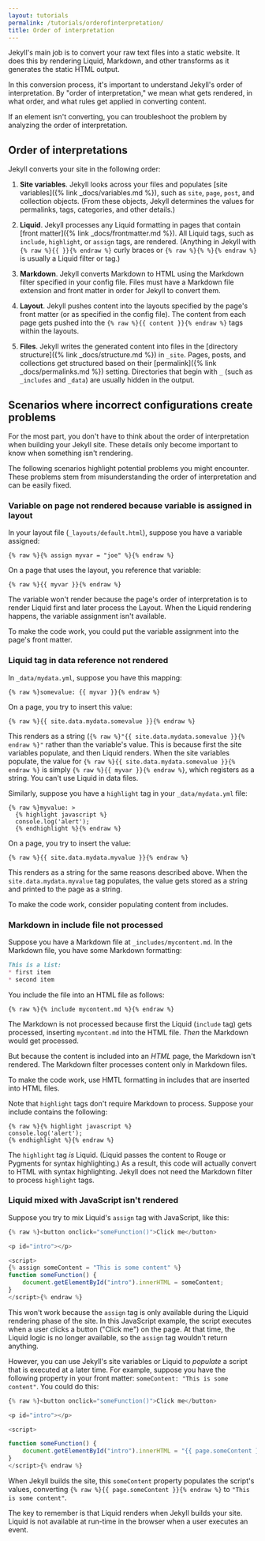 ```yaml
---
layout: tutorials
permalink: /tutorials/orderofinterpretation/
title: Order of interpretation
---
```


Jekyll's main job is to convert your raw text files into a static website. It does this by rendering Liquid, Markdown, and other transforms as it generates the static HTML output.

In this conversion process, it's important to understand Jekyll's order of interpretation. By "order of interpretation," we mean what gets rendered, in what order, and what rules get applied in converting content.

If an element isn't converting, you can troubleshoot the problem by analyzing the order of interpretation.

## Order of interpretations

Jekyll converts your site in the following order:

1. **Site variables**. Jekyll looks across your files and populates [site variables]({% link _docs/variables.md %}), such as `site`, `page`, `post`, and collection objects. (From these objects, Jekyll determines the values for permalinks, tags, categories, and other details.)

2. **Liquid**. Jekyll processes any Liquid formatting in pages that contain [front matter]({% link _docs/frontmatter.md %}). All Liquid tags, such as `include`, `highlight`, or `assign` tags, are rendered. (Anything in Jekyll with `{% raw %}{{ }}{% endraw %}` curly braces or `{% raw %}{% %}{% endraw %}` is usually a Liquid filter or tag.)

3. **Markdown**. Jekyll converts Markdown to HTML using the Markdown filter specified in your config file. Files must have a Markdown file extension and front matter in order for Jekyll to convert them.

4. **Layout**. Jekyll pushes content into the layouts specified by the page's front matter (or as specified in the config file). The content from each page gets pushed into the `{% raw %}{{ content }}{% endraw %}` tags within the layouts.

5. **Files**. Jekyll writes the generated content into files in the [directory structure]({% link _docs/structure.md %}) in `_site`. Pages, posts, and collections get structured based on their [permalink]({% link _docs/permalinks.md %}) setting. Directories that begin with `_` (such as `_includes` and `_data`) are usually hidden in the output.

## Scenarios where incorrect configurations create problems

For the most part, you don't have to think about the order of interpretation when building your Jekyll site. These details only become important to know when something isn't rendering.

The following scenarios highlight potential problems you might encounter. These problems stem from misunderstanding the order of interpretation and can be easily fixed.

### Variable on page not rendered because variable is assigned in layout

In your layout file (`_layouts/default.html`), suppose you have a variable assigned:

```
{% raw %}{% assign myvar = "joe" %}{% endraw %}
```

On a page that uses the layout, you reference that variable:

```
{% raw %}{{ myvar }}{% endraw %}
```

The variable won't render because the page's order of interpretation is to render Liquid first and later process the Layout. When the Liquid rendering happens, the variable assignment isn't available.

To make the code work, you could put the variable assignment into the page's front matter.

### Liquid tag in data reference not rendered

In `_data/mydata.yml`, suppose you have this mapping:

```
{% raw %}somevalue: {{ myvar }}{% endraw %}
```

On a page, you try to insert this value:

```
{% raw %}{{ site.data.mydata.somevalue }}{% endraw %}
```

This renders as a string (`{% raw %}"{{ site.data.mydata.somevalue }}{% endraw %}"` rather than the variable's value. This is because first the site variables populate, and then Liquid renders. When the site variables populate, the value for `{% raw %}{{ site.data.mydata.somevalue }}{% endraw %}` is simply `{% raw %}{{ myvar }}{% endraw %}`, which registers as a string. You can't use Liquid in data files.

Similarly, suppose you have a `highlight` tag in your `_data/mydata.yml` file:

```
{% raw %}myvalue: >
  {% highlight javascript %}
  console.log('alert');
  {% endhighlight %}{% endraw %}
```

On a page, you try to insert the value:

```
{% raw %}{{ site.data.mydata.myvalue }}{% endraw %}
```

This renders as a string for the same reasons described above. When the `site.data.mydata.myvalue` tag populates, the value gets stored as a string and printed to the page as a string.

To make the code work, consider populating content from includes.

### Markdown in include file not processed

Suppose you have a Markdown file at `_includes/mycontent.md`. In the Markdown file, you have some Markdown formatting:

```markdown
This is a list:
* first item
* second item
```

You include the file into an HTML file as follows:

```liquid
{% raw %}{% include mycontent.md %}{% endraw %}
```

The Markdown is not processed because first the Liquid (`include` tag) gets processed, inserting `mycontent.md` into the HTML file. *Then* the Markdown would get processed.

But because the content is included into an *HTML* page, the Markdown isn't rendered. The Markdown filter processes content only in Markdown files.

To make the code work, use HMTL formatting in includes that are inserted into HTML files.

Note that `highlight` tags don't require Markdown to process. Suppose your include contains the following:

```liquid
{% raw %}{% highlight javascript %}
console.log('alert');
{% endhighlight %}{% endraw %}
```

The `highlight` tag *is* Liquid. (Liquid passes the content to Rouge or Pygments for syntax highlighting.) As a result, this code will actually convert to HTML with syntax highlighting. Jekyll does not need the Markdown filter to process `highlight` tags.

### Liquid mixed with JavaScript isn't rendered

Suppose you try to mix Liquid's `assign` tag with JavaScript, like this:

```javascript
{% raw %}<button onclick="someFunction()">Click me</button>

<p id="intro"></p>

<script>
{% assign someContent = "This is some content" %}
function someFunction() {
    document.getElementById("intro").innerHTML = someContent;
}
</script>{% endraw %}
```

This won't work because the `assign` tag is only available during the Liquid rendering phase of the site. In this JavaScript example, the script executes when a user clicks a button ("Click me") on the page. At that time, the Liquid logic is no longer available, so the `assign` tag wouldn't return anything.

However, you can use Jekyll's site variables or Liquid to *populate* a script that is executed at a later time. For example, suppose you have the following property in your front matter: `someContent: "This is some content"`. You could do this:

```js
{% raw %}<button onclick="someFunction()">Click me</button>

<p id="intro"></p>

<script>

function someFunction() {
    document.getElementById("intro").innerHTML = "{{ page.someContent }}";
}
</script>{% endraw %}
```

When Jekyll builds the site, this `someContent` property populates the script's values, converting `{% raw %}{{ page.someContent }}{% endraw %}` to `"This is some content"`.

The key to remember is that Liquid renders when Jekyll builds your site. Liquid is not available at run-time in the browser when a user executes an event.
